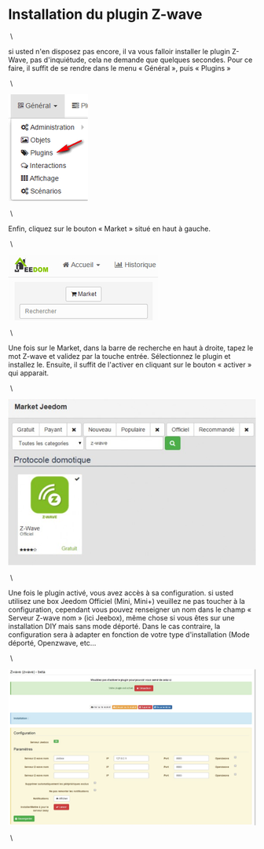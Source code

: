 Installation du plugin Z-wave 
=============================

 \

si usted n'en disposez pas encore, il va vous falloir installer le plugin
Z-Wave, pas d'inquiétude, cela ne demande que quelques secondes. Pour ce
faire, il suffit de se rendre dans le menu « Général », puis « Plugins »

 \

![innstallationzwave1](images/plugin/innstallationzwave1.jpg)

 \

Enfin, cliquez sur le bouton « Market » situé en haut à gauche.

 \

![innstallationzwave2](images/plugin/innstallationzwave2.jpg)

 \

Une fois sur le Market, dans la barre de recherche en haut à droite,
tapez le mot Z-wave et validez par la touche entrée. Sélectionnez le
plugin et installez le. Ensuite, il suffit de l'activer en cliquant sur
le bouton « activer » qui apparait.

 \

![innstallationzwave3](images/plugin/innstallationzwave3.jpg)

 \

Une fois le plugin activé, vous avez accès à sa configuration. si usted
utilisez une box Jeedom Officiel (Mini, Mini+) veuillez ne pas toucher à
la configuration, cependant vous pouvez renseigner un nom dans le champ
« Serveur Z-wave nom » (ici Jeebox), même chose si vous êtes sur une
installation DIY mais sans mode déporté. Dans le cas contraire, la
configuration sera à adapter en fonction de votre type d'installation
(Mode déporté, Openzwave, etc…

 \

![configzwave](images/plugin/configzwave.jpg)

 \

